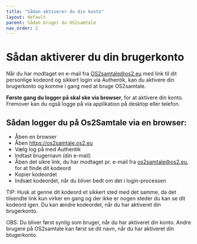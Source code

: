 ```yaml
---
title: "Sådan aktiverer du din konto"
layout: default
parent: Sådan bruger du OS2samtale  
nav_order: 2
---
```


# **Sådan aktiverer du din brugerkonto**

Når du har modtaget en e-mail fra OS2samtale@os2.eu med link til dit personlige kodeord og sikkert login via Authentik, kan du aktivere din brugerkonto og komme i gang med at bruge OS2samtale. 


**Første gang du logger på skal ske via browser**, for at aktivere din konto. Fremover kan du også logge på via applikation på desktop eller telefon. 


## Sådan logger du på Os2Samtale via en browser:

- Åben en browser 
- Åben  https://os2samtale.os2.eu
- Vælg log på med Authentik
- Indtast brugernavn (din e-mail)
- Åben det sikre link, du har modtaget pr. e-mail fra os2samtale@os2.eu, for at finde dit kodeord
- Kopier kodeordet
- Indsæt kodeordet, når du bliver bedt om det i login-processen 

TIP: Husk at genne dit kodeord et sikkert sted med det samme, da det tilsendte link kun virker en gang og der ikke er nogen steder du kan se dit kodeord igen. Du kan ændre kodeordet, når du har aktiveret din brugerkonto.

OBS: Du bliver først synlig som bruger, når du har aktiveret din konto. Andre brugere på OS2samtale kan først se dit navn, når du har aktiveret din btugerkonto.

